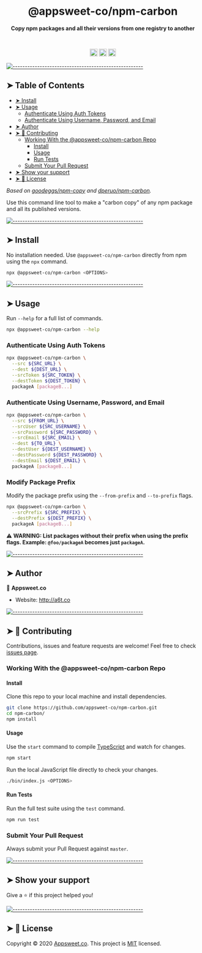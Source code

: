 <!-- ⚠️ This README has been generated from the file(s) "blueprint.md" ⚠️--><h1 align="center">@appsweet-co/npm-carbon</h1>
<p align="center">
  <b>Copy npm packages and all their versions from one registry to another</b></br>
  <sub><sub>
</p>

<br />

<p align="center">
		<a href="/"><img alt="Latest Build" src="https://img.shields.io/npm/v/@appsweet-co/npm-carbon.svg?style=for-the-badge" height="20"/></a>
<a href="https://github.com/Appsweet-co/npm-carbon/blob/main/README.md"><img alt="Documentation" src="https://img.shields.io/badge/documentation-yes-brightgreen.svg?style=for-the-badge" height="20"/></a>
<a href="https://github.com/dperuo/npm-carbon/blob/main/LICENSE"><img alt="License: MIT" src="https://img.shields.io/badge/License-MIT-yellow.svg?style=for-the-badge" height="20"/></a>
	</p>


[![-----------------------------------------------------](https://raw.githubusercontent.com/andreasbm/readme/master/assets/lines/aqua.png)](#table-of-contents)

## ➤ Table of Contents

* [➤ Install](#-install)
* [➤ Usage](#-usage)
	* [Authenticate Using Auth Tokens](#authenticate-using-auth-tokens)
	* [Authenticate Using Username, Password, and Email](#authenticate-using-username-password-and-email)
* [➤ Author](#-author)
* [➤ 🤝 Contributing](#--contributing)
	* [Working With the @appsweet-co/npm-carbon Repo](#working-with-the-appsweet-conpm-carbon-repo)
		* [Install](#install)
		* [Usage](#usage)
		* [Run Tests](#run-tests)
	* [Submit Your Pull Request](#submit-your-pull-request)
* [➤ Show your support](#-show-your-support)
* [➤ 📝 License](#--license)

_Based on [goodeggs/npm-copy](https://github.com/goodeggs/npm-copy) and [dperuo/npm-carbon](https://github.com/dperuo/npm-carbon)._

Use this command line tool to make a "carbon copy" of any npm package and all its published versions.



[![-----------------------------------------------------](https://raw.githubusercontent.com/andreasbm/readme/master/assets/lines/aqua.png)](#install)

## ➤ Install
No installation needed. Use `@appsweet-co/npm-carbon` directly from npm using the `npx` command.

```sh
npx @appsweet-co/npm-carbon <OPTIONS>
```



[![-----------------------------------------------------](https://raw.githubusercontent.com/andreasbm/readme/master/assets/lines/aqua.png)](#usage)

## ➤ Usage
Run `--help` for a full list of commands.

```sh
npx @appsweet-co/npm-carbon --help
```

### Authenticate Using Auth Tokens

```sh
npx @appsweet-co/npm-carbon \
  --src ${SRC_URL} \
  --dest ${DEST_URL} \
  --srcToken ${SRC_TOKEN} \
  --destToken ${DEST_TOKEN} \
  packageA [packageB...]
```

### Authenticate Using Username, Password, and Email

```sh
npx @appsweet-co/npm-carbon \
  --src ${FROM_URL} \
  --srcUser ${SRC_USERNAME} \
  --srcPassword ${SRC_PASSWORD} \
  --srcEmail ${SRC_EMAIL} \
  --dest ${TO_URL} \
  --destUser ${DEST_USERNAME} \
  --destPassword ${DEST_PASSWORD} \
  --destEmail ${DEST_EMAIL} \
  packageA [packageB...]
```

  ### Modify Package Prefix
Modify the package prefix using the `--from-prefix` and `--to-prefix` flags.

```sh
npx @appsweet-co/npm-carbon \
  --srcPrefix ${SRC_PREFIX} \
  --destPrefix ${DEST_PREFIX} \
  packageA [packageB...]
```

:warning: **WARNING: List packages without their prefix when using the prefix flags. Example: `@foo/packageA` becomes just `packageA`.**



[![-----------------------------------------------------](https://raw.githubusercontent.com/andreasbm/readme/master/assets/lines/aqua.png)](#author)

## ➤ Author
👤 **Appsweet.co**

* Website: http://a6t.co



[![-----------------------------------------------------](https://raw.githubusercontent.com/andreasbm/readme/master/assets/lines/aqua.png)](#-contributing)

## ➤ 🤝 Contributing
Contributions, issues and feature requests are welcome! Feel free to check [issues page](https://github.com/appsweet-co/npm-carbon/issues).

### Working With the @appsweet-co/npm-carbon Repo

#### Install
Clone this repo to your local machine and install dependencies.

```sh
git clone https://github.com/appsweet-co/npm-carbon.git
cd npm-carbon/
npm install
```

#### Usage
Use the `start` command to compile [TypeScript](https://www.typescriptlang.org/) and watch for changes.

```sh
npm start
```

Run the local JavaScript file directly to check your changes.

```sh
./bin/index.js <OPTIONS>
```

#### Run Tests
Run the full test suite using the `test` command.

```sh
npm run test
```

### Submit Your Pull Request
Always submit your Pull Request against `master`.



[![-----------------------------------------------------](https://raw.githubusercontent.com/andreasbm/readme/master/assets/lines/aqua.png)](#show-your-support)

## ➤ Show your support
Give a ⭐️ if this project helped you!



[![-----------------------------------------------------](https://raw.githubusercontent.com/andreasbm/readme/master/assets/lines/aqua.png)](#-license)

## ➤ 📝 License
Copyright © 2020 [Appsweet.co](http://a6t.co). This project is [MIT](https://github.com/appsweet-co/npm-carbon/blob/master/LICENSE) licensed.
